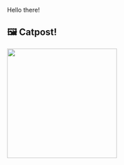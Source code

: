 Hello there!



## 🖼️ Catpost!

<sub>
    <img src="https://cdn2.thecatapi.com/images/3me.jpg" height="256">
</sub>

